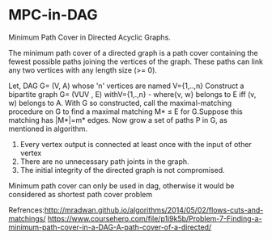 # MPC-in-DAG
Minimum Path Cover in Directed Acyclic Graphs.

The minimum path cover of a directed graph is a path cover containing the fewest possible paths joining the vertices of the graph. These paths can link any two vertices with any length size (>= 0).

Let, DAG G= (V, A) whose 'n' vertices are named V={1,..,n} Construct a bipartite graph G= (VUV , E) withV={1,.,n} - where{v, w} belongs to E iff (v, w) belongs to A. 
With G so constructed, call the maximal-matching procedure on G to find a maximal matching M* ≤ E for G.Suppose this matching has |M*|=m* edges. Now grow a set of paths P in G, as mentioned in algorithm.

1. Every vertex output is connected at least once with the input of other vertex 
2. There are no unnecessary path joints in the graph.
3. The initial integrity of the directed graph is not compromised.


Minimum path cover can only be used in dag, otherwise it would be considered as shortest path cover problem 


Refrences:http://mradwan.github.io/algorithms/2014/05/02/flows-cuts-and-matchings/
https://www.coursehero.com/file/p1i9k5b/Problem-7-Finding-a-minimum-path-cover-in-a-DAG-A-path-cover-of-a-directed/
